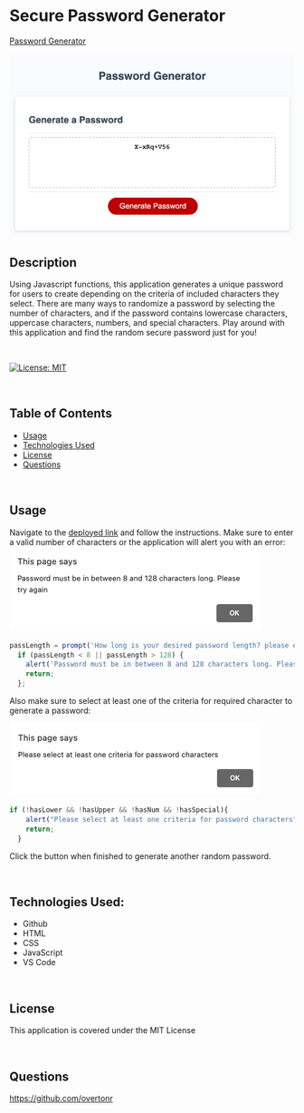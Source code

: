 
# Secure Password Generator

[Password Generator](https://overtonr.github.io/password-generator/)

![Landing Pass](./images/land.png)

## Description
Using Javascript functions, this application generates a unique password for users to create depending on the criteria of included characters they select. There are many ways to randomize a password by selecting the number of characters, and if the password contains lowercase characters, uppercase characters, numbers, and special characters. Play around with this application and find the random secure password just for you!

<br>

[![License: MIT](https://img.shields.io/badge/License-MIT-yellow.svg)](https://opensource.org/licenses/MIT)

<br>

## Table of Contents
- [Usage](#usage)
- [Technologies Used](#technologies-used)
- [License](#license)
- [Questions](#questions)

<br>


## Usage
Navigate to the [deployed link](https://overtonr.github.io/challenge-password-generator/) and follow the instructions. Make sure to enter a valid number of characters or the application will alert you with an error:
![Invalid length](./images/length-err.png)


```js
passLength = prompt('How long is your desired password length? please enter a number between 8 and 128.')
  if (passLength < 8 || passLength > 128) {
    alert('Password must be in between 8 and 128 characters long. Please try again');
    return;
  };
```

Also make sure to select at least one of the criteria for required character to generate a password:

![Invalid selectio](./images//char-err.png)


```js
if (!hasLower && !hasUpper && !hasNum && !hasSpecial){
    alert("Please select at least one criteria for password characters");
    return;
  }
```

Click the button when finished to generate another random password.

<br>

## Technologies Used:
* Github
* HTML
* CSS
* JavaScript
* VS Code

<br>

## License
This application is covered under the MIT License

<br>

## Questions
https://github.com/overtonr

